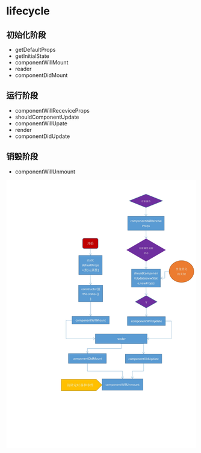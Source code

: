# lifecycle

## 初始化阶段
- getDefaultProps
- getInitialState
- componentWillMount
- reader
- componentDidMount
## 运行阶段
- componentWillReceviceProps
- shouldComponentUpdate
- componentWillUpate
- render
- componentDidUpdate
## 销毁阶段
- componentWillUnmount

![Image](./Images/1002356-20171112152153638-1298399753.jpg
)
